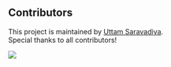 ## Contributors

This project is maintained by [Uttam Saravadiya](https://github.com/uttamsaravadiya).  
Special thanks to all contributors!  

<a href="https://github.com/uttamsaravadiya/Any-Buy/graphs/contributors">
  <img src="https://contrib.rocks/image?repo=uttamsaravadiya/Any-Buy" />
</a>
